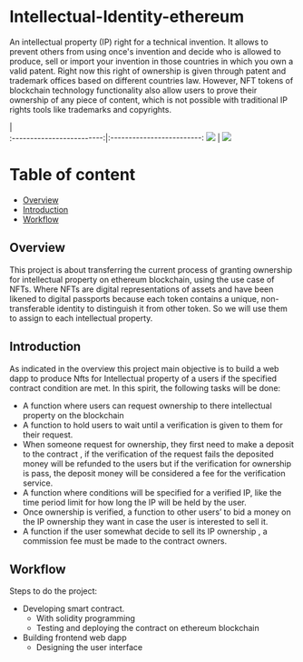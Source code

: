 # Intellectual-Identity-ethereum

An intellectual property (IP) right for a technical invention. It allows to prevent others from using once's invention and decide who is allowed to produce, sell or import your invention in those countries in which you own a valid patent. Right now this right  of ownership is given through patent and trademark offices based on different countries law. However, NFT tokens of blockchain technology functionality also allow users to prove their ownership of any piece of content, which is not possible with traditional IP rights tools like trademarks and copyrights.


|  
:-------------------------:|:-------------------------:
![](https://github.com/RYees/Intellectual-Identity-ethereum/blob/main/images/copy.png) |  ![](https://github.com/RYees/Intellectual-Identity-ethereum/blob/main/images/ether.jpg)


# Table of content
* [Overview](#overview)
* [Introduction](#introduction)
* [Workflow](#workflow)


## Overview
This project is about transferring the current process of granting ownership for intellectual property on ethereum blockchain, using the use case of NFTs. Where NFTs are digital representations of assets and have been likened to digital passports because each token contains a unique, non-transferable identity to distinguish it from other token. So we will use them to assign to each intellectual property.


## Introduction
As indicated in the overview this project main objective is to build a web dapp to produce Nfts for Intellectual property of a users if the specified contract condition are met. In this spirit, the following tasks will be done:
* A function where users can request ownership to there intellectual property on the blockchain
* A function to hold users to wait until a verification is given to them for their request.
* When someone request for ownership, they first need to make a deposit to the contract , if the verification of the request fails the deposited money will be refunded to the users but if the verification for ownership is pass, the deposit money will be considered a fee for the verification service.
* A function where conditions will be specified for a verified IP, like the time period limit for how long the IP will be held by the user. 
* Once ownership is verified, a function to other users’ to bid a money on the IP ownership they want in case the user is interested to sell it.
* A function if the user somewhat decide to sell its IP ownership , a commission fee must be made to the contract owners.


## Workflow
Steps to do the project:
* Developing smart contract. 
   * With solidity programming
   * Testing and deploying the contract on ethereum blockchain
* Building frontend web dapp
   * Designing the user interface
